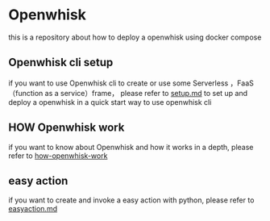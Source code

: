 # Openwhisk
this is a repository about how to deploy a openwhisk using docker compose

## Openwhisk cli setup
if you want to use Openwhisk cli to create or use some Serverless ，FaaS（function as a service）frame， please refer to <a href="https://github.com/TabGuigui/Openwhisk/blob/main/setup.md" target="_blank">setup.md</a> to set up and deploy a openwhisk in a quick start way to use openwhisk cli

## HOW Openwhisk work
if you want to know about Openwhisk and how it works in a depth, please refer to <a href="https://github.com/TabGuigui/Openwhisk/blob/main/how-openwhisk-work.md" target="_blank">how-openwhisk-work</a>

## easy action
if you want to create and invoke a easy action with python, please refer to <a href = "https://github.com/TabGuigui/Openwhisk/blob/main/easyaction.md" target="_blank"> easyaction.md</a>

